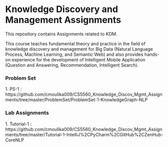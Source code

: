 # Knowledge Discovery and Management Assignments
This repository contains Assignments related to KDM.

This course teaches fundamental theory and practice in the field of knowledge discovery and management for Big Data (Natural Language Process, Machine Learning, and Semantic Web) and also provides hands-on experience for the development of Intelligent Mobile Application (Question and Answering, Recommendation, Intelligent Search).

<h3>Problem Set</h3>
1. PS-1 : https://github.com/cmoulika009/CS5560_Knowledge_Discov_Mgmt_Assignments/tree/master/ProblemSet/ProblemSet-1-KnowledgeGraph-NLP

<h3>Lab Assignments</h3>
1. Tutorial-1 : https://github.com/cmoulika009/CS5560_Knowledge_Discov_Mgmt_Assignments/tree/master/Tutorial-1-IntelliJ%2CPyCharm%2CGitHub%2CZenHub-CoreNLP
